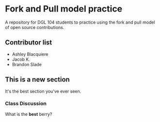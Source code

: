 # Fork and Pull model practice
A repository for DGL 104 students to practice using the fork and pull model of open source contributions.

## Contributor list
- Ashley Blacquiere
- Jacob K. 
- Brandon Slade 

## This is a new section
It's the best section you've ever seen.

### Class Discussion
What is the **best** berry?